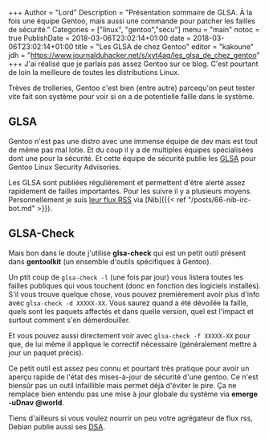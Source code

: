 +++
Author = "Lord"
Description = "Présentation sommaire de GLSA. À la fois une équipe Gentoo, mais aussi une commande pour patcher les failles de sécurité."
Categories = ["linux", "gentoo","sécu"]
menu = "main"
notoc = true
PublishDate = 2018-03-06T23:02:14+01:00
date = 2018-03-06T23:02:14+01:00
title = "Les GLSA de chez Gentoo"
editor = "kakoune"
jdh = "https://www.journalduhacker.net/s/xyt4aq/les_glsa_de_chez_gentoo"
+++
J'ai réalisé que je parlais pas assez Gentoo sur ce blog.
C'est pourtant de loin la meilleure de toutes les distributions Linux.

Trèves de trolleries, Gentoo c'est bien (entre autre) parcequ'on peut tester vite fait son système pour voir si on a de potentielle faille dans le système.

## GLSA

Gentoo n'est pas une distro avec une immense équipe de dev mais est tout de même pas mal lotie.
Et du coup il y a de multiples équipes spécialisées dont une pour la sécurité.
Et cette équipe de sécurité publie les [GLSA](https://security.gentoo.org/glsa/) pour Gentoo Linux Security Advisories.

Les GLSA sont publiées régulièrement et permettent d'être alerté assez rapidement de failles importantes.
Pour les suivre il y a plusieurs moyens.
Personnellement je suis [leur flux RSS](https://security.gentoo.org/glsa/feed.rss) via [Nib]({{< ref "/posts/66-nib-irc-bot.md" >}}).

## GLSA-Check

Mais bon dans le doute j'utilise **glsa-check** qui est un petit outil présent dans **gentoolkit** (un ensemble d'outils spécifiques à Gentoo).

Un ptit coup de ```glsa-check -l``` (une fois par jour) vous listera toutes les failles publiques qui vous touchent (donc en fonction des logiciels installés).
S'il vous trouve quelque chose, vous pouvez premièrement avoir plus d'info avec ```glsa-check -d XXXXX-XX```.
Vous saurez quand a été dévoilée la faille, quels sont les paquets affectés et dans quelle version, quel est l'impact et surtout comment s'en démerdouiller.

Et vous pouvez aussi directement voir avec ```glsa-check -f XXXXX-XX``` pour que, de lui même il applique le correctif nécessaire (généralement mettre à jour un paquet précis).

Ce petit outil est assez peu connu et pourtant très pratique pour avoir un aperçu rapide de l'état des mises-à-jour de sécurité d'une gentoo.
Ce n'est biensûr pas un outil infaillible mais permet déjà d'éviter le pire.
Ça ne remplace bien entendu pas une mise à jour globale du système via **emerge -uDnav @world**.

Tiens d'ailleurs si vous voulez nourrir un peu votre agrégateur de flux rss, Debian publie aussi ses [DSA](https://www.debian.org/security/dsa).
